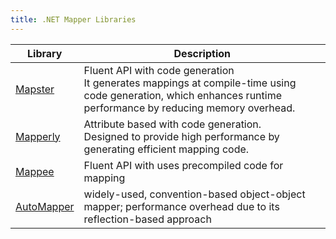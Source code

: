 ```yaml
---
title: .NET Mapper Libraries
---
```


| Library                                             | Description                                                                                                                                                      |
| --------------------------------------------------- | ---------------------------------------------------------------------------------------------------------------------------------------------------------------- |
| [Mapster](https://github.com/MapsterMapper/Mapster) | Fluent API with code generation<br/>It generates mappings at compile-time using code generation, which enhances runtime performance by reducing memory overhead. |
| [Mapperly](https://github.com/riok/mapperly)        | Attribute based with code generation.<br/>Designed to provide high performance by generating efficient mapping code.                                             |
| [Mappee](https://github.com/sonquer/mappee)         | Fluent API with uses precompiled code for mapping                                                                                                                |
| [AutoMapper](https://automapper.org/)               | widely-used, convention-based object-object mapper; performance overhead due to its reflection-based approach                                                    |
